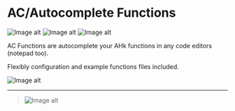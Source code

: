 # AC/Autocomplete Functions
![Image alt](https://img.shields.io/badge/platform-win--64-lightgrey) ![Image alt](https://img.shields.io/badge/ahk-1.1.33.02-green) ![Image alt](https://img.shields.io/github/last-commit/mrslv-bss/acfunctions) 

AC Functions are autocomplete your AHk functions in any code editors (notepad too). 

Flexibly configuration and example functions files included.

![Image alt](https://img.shields.io/github/stars/mrslv-bss/acfunctions?style=social)

<hr>

>![Image alt](https://github.com/mrslv-bss/acfunctions/blob/main/Res/acf.jpg)
